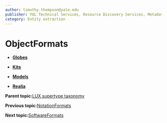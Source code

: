 ```yaml
---
author: timothy.thompson@yale.edu
publisher: YUL Technical Services, Resource Discovery Services, Metadata Services Unit
category: Entity extraction
---
```


# ObjectFormats

-   **[Globes](../../concepts/supertypes/globes.md)**  

-   **[Kits](../../concepts/supertypes/kits.md)**  

-   **[Models](../../concepts/supertypes/models.md)**  

-   **[Realia](../../concepts/supertypes/realia.md)**  


**Parent topic:**[LUX supertype taxonomy](../../concepts/supertypes/supertypes.md)

**Previous topic:**[NotationFormats](../../concepts/supertypes/notationformats.md)

**Next topic:**[SoftwareFormats](../../concepts/supertypes/softwareformats.md)

